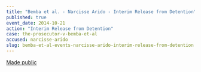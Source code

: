 ```yaml
---
title: "Bemba et al. - Narcisse Arido - Interim Release from Detention"
published: true
event_date: 2014-10-21
action: "Interim Release from Detention"
case: the-prosecutor-v-bemba-et-al
accused: narcisse-arido
slug: bemba-et-al-events-narcisse-arido-interim-release-from-detention
---
```


[Made public](https://www.icc-cpi.int/iccdocs/doc/doc1845009.pdf)

